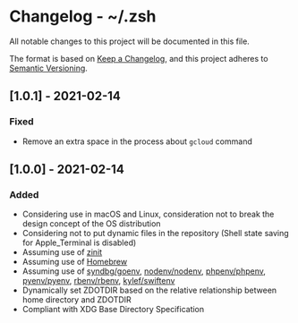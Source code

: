 # Changelog - ~/.zsh

All notable changes to this project will be documented in this file.

The format is based on [Keep a Changelog](https://keepachangelog.com/), and this project adheres to [Semantic Versioning](https://semver.org/).

## [1.0.1] - 2021-02-14

### Fixed

- Remove an extra space in the process about `gcloud` command

## [1.0.0] - 2021-02-14

### Added

- Considering use in macOS and Linux, consideration not to break the design concept of the OS distribution
- Considering not to put dynamic files in the repository (Shell state saving for Apple_Terminal is disabled)
- Assuming use of [zinit](https://zdharma.org/zinit/wiki/)
- Assuming use of [Homebrew](https://brew.sh/)
- Assuming use of [syndbg/goenv](https://github.com/syndbg/goenv), [nodenv/nodenv](https://github.com/nodenv/nodenv), [phpenv/phpenv](https://github.com/phpenv/phpenv), [pyenv/pyenv](https://github.com/pyenv/pyenv), [rbenv/rbenv](https://github.com/rbenv/rbenv), [kylef/swiftenv](https://github.com/kylef/swiftenv)
- Dynamically set ZDOTDIR based on the relative relationship between home directory and ZDOTDIR
- Compliant with XDG Base Directory Specification
